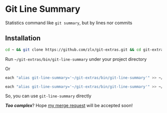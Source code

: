 # Git Line Summary

Statistics command like `git summary`, but by lines nor commits

## Installation

```bash
cd ~ && git clone https://github.com/zlx/git-extras.git && cd git-extras && git checkout git-line-summary
```

Run `~/git-extras/bin/git-line-summary` under your project directory

Or

```bash
each "alias git-line-summary='~/git-extras/bin/git-line-summary'" >> ~/.zshrc && source ~/.zshrc
```

```bash
each "alias git-line-summary='~/git-extras/bin/git-line-summary'" >> ~/.bashrc && source ~/.bashrc
```

So, you can use `git-line-summary` directly


***Too complex***? Hope [my merge request](https://github.com/visionmedia/git-extras/pull/172/files) will be accepted soon!
